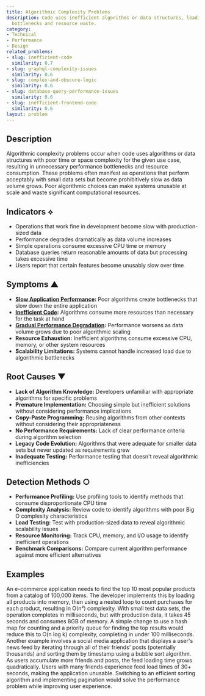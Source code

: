 ```yaml
---
title: Algorithmic Complexity Problems
description: Code uses inefficient algorithms or data structures, leading to performance
  bottlenecks and resource waste.
category:
- Technical
- Performance
- Design
related_problems:
- slug: inefficient-code
  similarity: 0.7
- slug: graphql-complexity-issues
  similarity: 0.6
- slug: complex-and-obscure-logic
  similarity: 0.6
- slug: database-query-performance-issues
  similarity: 0.6
- slug: inefficient-frontend-code
  similarity: 0.6
layout: problem
---
```


## Description

Algorithmic complexity problems occur when code uses algorithms or data structures with poor time or space complexity for the given use case, resulting in unnecessary performance bottlenecks and resource consumption. These problems often manifest as operations that perform acceptably with small data sets but become prohibitively slow as data volume grows. Poor algorithmic choices can make systems unusable at scale and waste significant computational resources.

## Indicators ⟡
- Operations that work fine in development become slow with production-sized data
- Performance degrades dramatically as data volume increases
- Simple operations consume excessive CPU time or memory
- Database queries return reasonable amounts of data but processing takes excessive time
- Users report that certain features become unusably slow over time

## Symptoms ▲
- **[Slow Application Performance](slow-application-performance.md):** Poor algorithms create bottlenecks that slow down the entire application
- **[Inefficient Code](inefficient-code.md):** Algorithms consume more resources than necessary for the task at hand
- **[Gradual Performance Degradation](gradual-performance-degradation.md):** Performance worsens as data volume grows due to poor algorithmic scaling
- **Resource Exhaustion:** Inefficient algorithms consume excessive CPU, memory, or other system resources
- **Scalability Limitations:** Systems cannot handle increased load due to algorithmic bottlenecks

## Root Causes ▼
- **Lack of Algorithm Knowledge:** Developers unfamiliar with appropriate algorithms for specific problems
- **Premature Implementation:** Choosing simple but inefficient solutions without considering performance implications
- **Copy-Paste Programming:** Reusing algorithms from other contexts without considering their appropriateness
- **No Performance Requirements:** Lack of clear performance criteria during algorithm selection
- **Legacy Code Evolution:** Algorithms that were adequate for smaller data sets but never updated as requirements grew
- **Inadequate Testing:** Performance testing that doesn't reveal algorithmic inefficiencies

## Detection Methods ○
- **Performance Profiling:** Use profiling tools to identify methods that consume disproportionate CPU time
- **Complexity Analysis:** Review code to identify algorithms with poor Big O complexity characteristics
- **Load Testing:** Test with production-sized data to reveal algorithmic scalability issues
- **Resource Monitoring:** Track CPU, memory, and I/O usage to identify inefficient operations
- **Benchmark Comparisons:** Compare current algorithm performance against more efficient alternatives

## Examples

An e-commerce application needs to find the top 10 most popular products from a catalog of 100,000 items. The developer implements this by loading all products into memory, then using a nested loop to count purchases for each product, resulting in O(n²) complexity. With small test data sets, the operation completes in milliseconds, but with production data, it takes 45 seconds and consumes 8GB of memory. A simple change to use a hash map for counting and a priority queue for finding the top results would reduce this to O(n log k) complexity, completing in under 100 milliseconds. Another example involves a social media application that displays a user's news feed by iterating through all of their friends' posts (potentially thousands) and sorting them by timestamp using a bubble sort algorithm. As users accumulate more friends and posts, the feed loading time grows quadratically. Users with many friends experience feed load times of 30+ seconds, making the application unusable. Switching to an efficient sorting algorithm and implementing pagination would solve the performance problem while improving user experience.